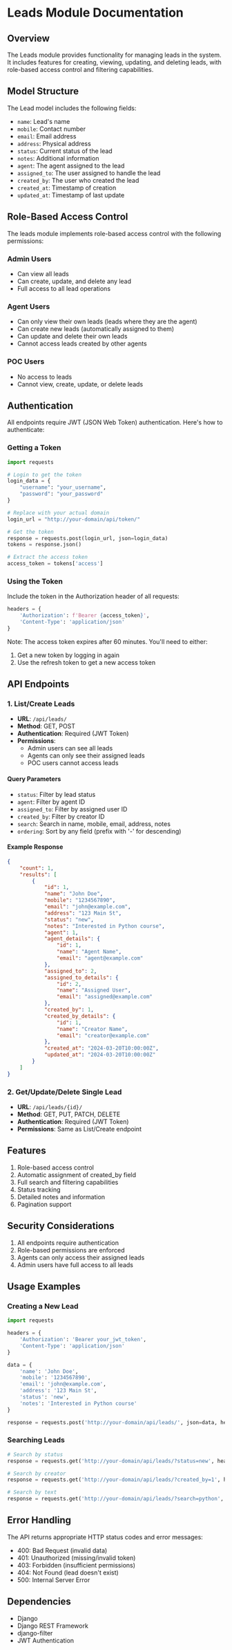 # Leads Module Documentation

## Overview
The Leads module provides functionality for managing leads in the system. It includes features for creating, viewing, updating, and deleting leads, with role-based access control and filtering capabilities.

## Model Structure
The Lead model includes the following fields:
- `name`: Lead's name
- `mobile`: Contact number
- `email`: Email address
- `address`: Physical address
- `status`: Current status of the lead
- `notes`: Additional information
- `agent`: The agent assigned to the lead
- `assigned_to`: The user assigned to handle the lead
- `created_by`: The user who created the lead
- `created_at`: Timestamp of creation
- `updated_at`: Timestamp of last update

## Role-Based Access Control
The leads module implements role-based access control with the following permissions:

### Admin Users
- Can view all leads
- Can create, update, and delete any lead
- Full access to all lead operations

### Agent Users
- Can only view their own leads (leads where they are the agent)
- Can create new leads (automatically assigned to them)
- Can update and delete their own leads
- Cannot access leads created by other agents

### POC Users
- No access to leads
- Cannot view, create, update, or delete leads

## Authentication
All endpoints require JWT (JSON Web Token) authentication. Here's how to authenticate:

### Getting a Token
```python
import requests

# Login to get the token
login_data = {
    "username": "your_username",
    "password": "your_password"
}

# Replace with your actual domain
login_url = "http://your-domain/api/token/"

# Get the token
response = requests.post(login_url, json=login_data)
tokens = response.json()

# Extract the access token
access_token = tokens['access']
```

### Using the Token
Include the token in the Authorization header of all requests:
```python
headers = {
    'Authorization': f'Bearer {access_token}',
    'Content-Type': 'application/json'
}
```

Note: The access token expires after 60 minutes. You'll need to either:
1. Get a new token by logging in again
2. Use the refresh token to get a new access token

## API Endpoints

### 1. List/Create Leads
- **URL**: `/api/leads/`
- **Method**: GET, POST
- **Authentication**: Required (JWT Token)
- **Permissions**: 
  - Admin users can see all leads
  - Agents can only see their assigned leads
  - POC users cannot access leads

#### Query Parameters
- `status`: Filter by lead status
- `agent`: Filter by agent ID
- `assigned_to`: Filter by assigned user ID
- `created_by`: Filter by creator ID
- `search`: Search in name, mobile, email, address, notes
- `ordering`: Sort by any field (prefix with '-' for descending)

#### Example Response
```json
{
    "count": 1,
    "results": [
        {
            "id": 1,
            "name": "John Doe",
            "mobile": "1234567890",
            "email": "john@example.com",
            "address": "123 Main St",
            "status": "new",
            "notes": "Interested in Python course",
            "agent": 1,
            "agent_details": {
                "id": 1,
                "name": "Agent Name",
                "email": "agent@example.com"
            },
            "assigned_to": 2,
            "assigned_to_details": {
                "id": 2,
                "name": "Assigned User",
                "email": "assigned@example.com"
            },
            "created_by": 1,
            "created_by_details": {
                "id": 1,
                "name": "Creator Name",
                "email": "creator@example.com"
            },
            "created_at": "2024-03-20T10:00:00Z",
            "updated_at": "2024-03-20T10:00:00Z"
        }
    ]
}
```

### 2. Get/Update/Delete Single Lead
- **URL**: `/api/leads/{id}/`
- **Method**: GET, PUT, PATCH, DELETE
- **Authentication**: Required (JWT Token)
- **Permissions**: Same as List/Create endpoint

## Features
1. Role-based access control
2. Automatic assignment of created_by field
3. Full search and filtering capabilities
4. Status tracking
5. Detailed notes and information
6. Pagination support

## Security Considerations
1. All endpoints require authentication
2. Role-based permissions are enforced
3. Agents can only access their assigned leads
4. Admin users have full access to all leads

## Usage Examples

### Creating a New Lead
```python
import requests

headers = {
    'Authorization': 'Bearer your_jwt_token',
    'Content-Type': 'application/json'
}

data = {
    'name': 'John Doe',
    'mobile': '1234567890',
    'email': 'john@example.com',
    'address': '123 Main St',
    'status': 'new',
    'notes': 'Interested in Python course'
}

response = requests.post('http://your-domain/api/leads/', json=data, headers=headers)
```

### Searching Leads
```python
# Search by status
response = requests.get('http://your-domain/api/leads/?status=new', headers=headers)

# Search by creator
response = requests.get('http://your-domain/api/leads/?created_by=1', headers=headers)

# Search by text
response = requests.get('http://your-domain/api/leads/?search=python', headers=headers)
```

## Error Handling
The API returns appropriate HTTP status codes and error messages:
- 400: Bad Request (invalid data)
- 401: Unauthorized (missing/invalid token)
- 403: Forbidden (insufficient permissions)
- 404: Not Found (lead doesn't exist)
- 500: Internal Server Error

## Dependencies
- Django
- Django REST Framework
- django-filter
- JWT Authentication 